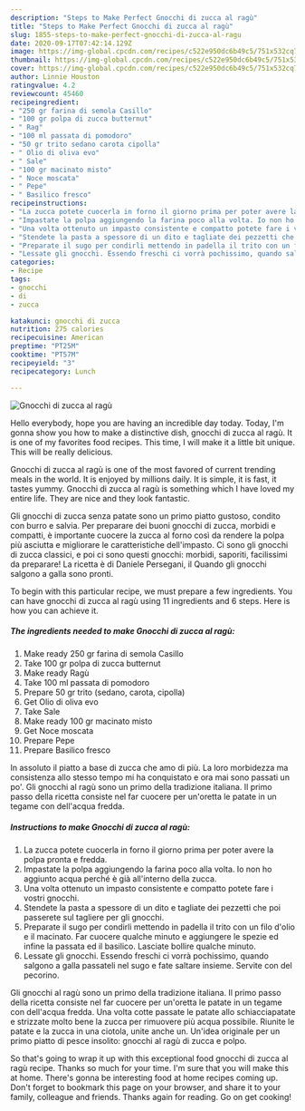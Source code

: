 ```yaml
---
description: "Steps to Make Perfect Gnocchi di zucca al ragù"
title: "Steps to Make Perfect Gnocchi di zucca al ragù"
slug: 1855-steps-to-make-perfect-gnocchi-di-zucca-al-ragu
date: 2020-09-17T07:42:14.129Z
image: https://img-global.cpcdn.com/recipes/c522e950dc6b49c5/751x532cq70/gnocchi-di-zucca-al-ragu-recipe-main-photo.jpg
thumbnail: https://img-global.cpcdn.com/recipes/c522e950dc6b49c5/751x532cq70/gnocchi-di-zucca-al-ragu-recipe-main-photo.jpg
cover: https://img-global.cpcdn.com/recipes/c522e950dc6b49c5/751x532cq70/gnocchi-di-zucca-al-ragu-recipe-main-photo.jpg
author: Linnie Houston
ratingvalue: 4.2
reviewcount: 45460
recipeingredient:
- "250 gr farina di semola Casillo"
- "100 gr polpa di zucca butternut"
- " Rag"
- "100 ml passata di pomodoro"
- "50 gr trito sedano carota cipolla"
- " Olio di oliva evo"
- " Sale"
- "100 gr macinato misto"
- " Noce moscata"
- " Pepe"
- " Basilico fresco"
recipeinstructions:
- "La zucca potete cuocerla in forno il giorno prima per poter avere la polpa pronta e fredda."
- "Impastate la polpa aggiungendo la farina poco alla volta. Io non ho aggiunto acqua perché è già all&#39;interno della zucca."
- "Una volta ottenuto un impasto consistente e compatto potete fare i vostri gnocchi."
- "Stendete la pasta a spessore di un dito e tagliate dei pezzetti che poi passerete sul tagliere per gli gnocchi."
- "Preparate il sugo per condirli mettendo in padella il trito con un filo d&#39;olio e il macinato. Far cuocere qualche minuto e aggiungere le spezie ed infine la passata ed il basilico. Lasciate bollire qualche minuto."
- "Lessate gli gnocchi. Essendo freschi ci vorrà pochissimo, quando salgono a galla passateli nel sugo e fate saltare insieme. Servite con del pecorino."
categories:
- Recipe
tags:
- gnocchi
- di
- zucca

katakunci: gnocchi di zucca 
nutrition: 275 calories
recipecuisine: American
preptime: "PT25M"
cooktime: "PT57M"
recipeyield: "3"
recipecategory: Lunch

---
```



![Gnocchi di zucca al ragù](https://img-global.cpcdn.com/recipes/c522e950dc6b49c5/751x532cq70/gnocchi-di-zucca-al-ragu-recipe-main-photo.jpg)

Hello everybody, hope you are having an incredible day today. Today, I'm gonna show you how to make a distinctive dish, gnocchi di zucca al ragù. It is one of my favorites food recipes. This time, I will make it a little bit unique. This will be really delicious.

Gnocchi di zucca al ragù is one of the most favored of current trending meals in the world. It is enjoyed by millions daily. It is simple, it is fast, it tastes yummy. Gnocchi di zucca al ragù is something which I have loved my entire life. They are nice and they look fantastic.

Gli gnocchi di zucca senza patate sono un primo piatto gustoso, condito con burro e salvia. Per preparare dei buoni gnocchi di zucca, morbidi e compatti, è importante cuocere la zucca al forno così da rendere la polpa più asciutta e migliorare le caratteristiche dell&#39;impasto. Ci sono gli gnocchi di zucca classici, e poi ci sono questi gnocchi: morbidi, saporiti, facilissimi da preparare! La ricetta è di Daniele Persegani, il Quando gli gnocchi salgono a galla sono pronti.


To begin with this particular recipe, we must prepare a few ingredients. You can have gnocchi di zucca al ragù using 11 ingredients and 6 steps. Here is how you can achieve it.

<!--inarticleads1-->

##### The ingredients needed to make Gnocchi di zucca al ragù:

1. Make ready 250 gr farina di semola Casillo
1. Take 100 gr polpa di zucca butternut
1. Make ready  Ragù
1. Take 100 ml passata di pomodoro
1. Prepare 50 gr trito (sedano, carota, cipolla)
1. Get  Olio di oliva evo
1. Take  Sale
1. Make ready 100 gr macinato misto
1. Get  Noce moscata
1. Prepare  Pepe
1. Prepare  Basilico fresco


In assoluto il piatto a base di zucca che amo di più. La loro morbidezza ma consistenza allo stesso tempo mi ha conquistato e ora mai sono passati un po&#39;. Gli gnocchi al ragù sono un primo della tradizione italiana. Il primo passo della ricetta consiste nel far cuocere per un&#39;oretta le patate in un tegame con dell&#39;acqua fredda. 

<!--inarticleads2-->

##### Instructions to make Gnocchi di zucca al ragù:

1. La zucca potete cuocerla in forno il giorno prima per poter avere la polpa pronta e fredda.
1. Impastate la polpa aggiungendo la farina poco alla volta. Io non ho aggiunto acqua perché è già all&#39;interno della zucca.
1. Una volta ottenuto un impasto consistente e compatto potete fare i vostri gnocchi.
1. Stendete la pasta a spessore di un dito e tagliate dei pezzetti che poi passerete sul tagliere per gli gnocchi.
1. Preparate il sugo per condirli mettendo in padella il trito con un filo d&#39;olio e il macinato. Far cuocere qualche minuto e aggiungere le spezie ed infine la passata ed il basilico. Lasciate bollire qualche minuto.
1. Lessate gli gnocchi. Essendo freschi ci vorrà pochissimo, quando salgono a galla passateli nel sugo e fate saltare insieme. Servite con del pecorino.


Gli gnocchi al ragù sono un primo della tradizione italiana. Il primo passo della ricetta consiste nel far cuocere per un&#39;oretta le patate in un tegame con dell&#39;acqua fredda. Una volta cotte passate le patate allo schiacciapatate e strizzate molto bene la zucca per rimuovere più acqua possibile. Riunite le patate e la zucca in una ciotola, unite anche un. Un&#39;idea originale per un primo piatto di pesce insolito: gnocchi al ragù di zucca e polpo. 

So that's going to wrap it up with this exceptional food gnocchi di zucca al ragù recipe. Thanks so much for your time. I'm sure that you will make this at home. There's gonna be interesting food at home recipes coming up. Don't forget to bookmark this page on your browser, and share it to your family, colleague and friends. Thanks again for reading. Go on get cooking!
